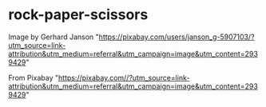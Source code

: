 # rock-paper-scissors
Image by Gerhard Janson "https://pixabay.com/users/janson_g-5907103/?utm_source=link-attribution&utm_medium=referral&utm_campaign=image&utm_content=2939429"

 From Pixabay "https://pixabay.com//?utm_source=link-attribution&utm_medium=referral&utm_campaign=image&utm_content=2939429"